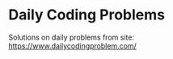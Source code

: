 Daily Coding Problems
================================

Solutions on daily problems from site: https://www.dailycodingproblem.com/